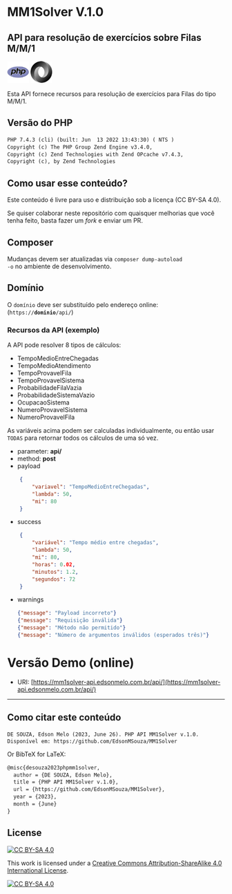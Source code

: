 # MM1Solver V.1.0
## API para resolução de exercícios sobre Filas M/M/1

<code><img height="50" src="https://raw.githubusercontent.com/github/explore/80688e429a7d4ef2fca1e82350fe8e3517d3494d/topics/php/php.png"></code>
<code><img height="50" src="https://raw.githubusercontent.com/github/explore/80688e429a7d4ef2fca1e82350fe8e3517d3494d/topics/json/json.png"></code>

Esta API fornece recursos para resolução de exercícios para Filas do tipo M/M/1.

## Versão do PHP
```html
PHP 7.4.3 (cli) (built: Jun  13 2022 13:43:30) ( NTS )
Copyright (c) The PHP Group Zend Engine v3.4.0, 
Copyright (c) Zend Technologies with Zend OPcache v7.4.3, 
Copyright (c), by Zend Technologies
```

## Como usar esse conteúdo?

Este conteúdo é livre para uso e distribuição sob a licença (CC BY-SA 4.0).

Se quiser colaborar neste repositório com quaisquer melhorias que você tenha feito, basta fazer um _fork_ e enviar um PR.

## Composer

Mudanças devem ser atualizadas via <code>composer dump-autoload -o</code> no ambiente de desenvolvimento.

## Domínio

O `domínio` deve ser substituído pelo endereço online: (<code>https://**dominio**/api/</code>)

### Recursos da API (exemplo)

A API pode resolver 8 tipos de cálculos:

* TempoMedioEntreChegadas
* TempoMedioAtendimento
* TempoProvavelFila
* TempoProvavelSistema
* ProbabilidadeFilaVazia
* ProbabilidadeSistemaVazio
* OcupacaoSistema
* NumeroProvavelSistema
* NumeroProvavelFila

As variáveis acima podem ser calculadas individualmente, ou então usar `TODAS` para retornar todos os cálculos de uma só vez.

* parameter: **api/**
* method: **post**
* payload

```json
    {
        "variavel": "TempoMedioEntreChegadas", 
        "lambda": 50,
        "mi": 80 
    }
```

* success

```json
    {
        "variável": "Tempo médio entre chegadas",
        "lambda": 50,
        "mi": 80,
        "horas": 0.02,
        "minutos": 1.2,
        "segundos": 72
    }
```

* warnings

  ```json
  {"message": "Payload incorreto"}
  {"message": "Requisição inválida"}
  {"message": "Método não permitido"}
  {"message": "Número de argumentos inválidos (esperados três)"}
  ```

# Versão Demo (online)

* URI: [https://mm1solver-api.edsonmelo.com.br/api/](https://mm1solver-api.edsonmelo.com.br/api/)

---

## Como citar este conteúdo

```
DE SOUZA, Edson Melo (2023, June 26). PHP API MM1Solver v.1.0.
Disponível em: https://github.com/EdsonMSouza/MM1Solver
```

Or BibTeX for LaTeX:

```latex
@misc{desouza2023phpmm1solver,
  author = {DE SOUZA, Edson Melo},
  title = {PHP API MM1Solver v.1.0},
  url = {https://github.com/EdsonMSouza/MM1Solver},
  year = {2023},
  month = {June}
}
```

## License

[![CC BY-SA 4.0][cc-by-sa-shield]][cc-by-sa]

This work is licensed under a
[Creative Commons Attribution-ShareAlike 4.0 International License][cc-by-sa].

[![CC BY-SA 4.0][cc-by-sa-image]][cc-by-sa]

[cc-by-sa]: http://creativecommons.org/licenses/by-sa/4.0/

[cc-by-sa-image]: https://licensebuttons.net/l/by-sa/4.0/88x31.png

[cc-by-sa-shield]: https://img.shields.io/badge/License-CC%20BY--SA%204.0-lightgrey.svg
